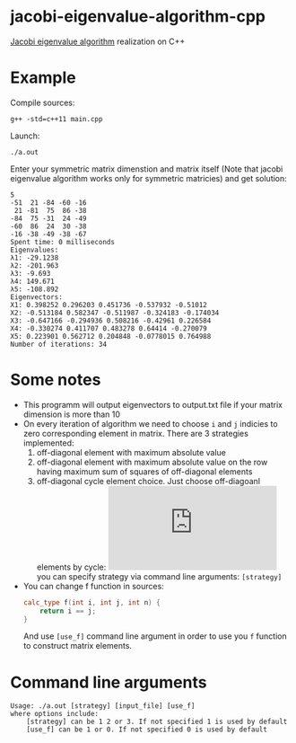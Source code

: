# jacobi-eigenvalue-algorithm-cpp
[Jacobi eigenvalue algorithm](https://en.wikipedia.org/wiki/Jacobi_eigenvalue_algorithm) realization on C++

# Example
Compile sources:
```
g++ -std=c++11 main.cpp
```
Launch:
```
./a.out
```
Enter your symmetric matrix dimenstion and matrix itself (Note that jacobi eigenvalue algorithm works only for symmetric matricies) and get solution:
```
5
-51  21 -84 -60 -16 
 21 -81  75  86 -38 
-84  75 -31  24 -49 
-60  86  24  30 -38 
-16 -38 -49 -38 -67 
Spent time: 0 milliseconds
Eigenvalues: 
λ1: -29.1238
λ2: -201.963
λ3: -9.693
λ4: 149.671
λ5: -108.892
Eigenvectors:
X1: 0.398252 0.296203 0.451736 -0.537932 -0.51012 
X2: -0.513184 0.582347 -0.511987 -0.324183 -0.174034 
X3: -0.647166 -0.294936 0.508216 -0.42961 0.226584 
X4: -0.330274 0.411707 0.483278 0.64414 -0.270079 
X5: 0.223901 0.562712 0.204848 -0.0778015 0.764988 
Number of iterations: 34
```
# Some notes
* This programm will output eigenvectors to output.txt file if your matrix dimension is more than 10
* On every iteration of algorithm we need to choose `i` and `j` indicies to zero corresponding element in matrix. There are 3 strategies implemented: 
  1. off-diagonal element with maximum absolute value
  2. off-diagonal element with maximum absolute value on the row having maximum sum of squares of off-diagonal elements
  3. off-diagonal cycle element choice. Just choose off-diagoanl elements by cycle: 
     ![note](https://latex.codecogs.com/gif.latex?a_%7B12%7D%2C%20a_%7B13%7D%2C%20a_%7B14%7D%2C%20...%2C%20a_%7B21%7D%2C%20a_%7B23%7D%2C%20a_%7B24%7D%2C%20...)  
  you can specify strategy via command line arguments: `[strategy]`
* You can change f function in sources:
  ```cpp
  calc_type f(int i, int j, int n) {
      return i == j;
  }
  ```
  And use `[use_f]` command line argument in order to use you `f` function to construct matrix elements.
  
# Command line arguments
```
Usage: ./a.out [strategy] [input_file] [use_f]
where options include:
    [strategy] can be 1 2 or 3. If not specified 1 is used by default
    [use_f] can be 1 or 0. If not specified 0 is used by default
```
